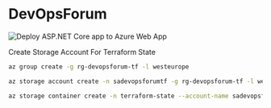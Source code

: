# DevOpsForum

![Deploy ASP.NET Core app to Azure Web App](https://github.com/ArxusCloud/DevOpsForum/workflows/Deploy%20ASP.NET%20Core%20app%20to%20Azure%20Web%20App/badge.svg)


Create Storage Account For Terraform State
``` bash
az group create -g rg-devopsforum-tf -l westeurope

az storage account create -n sadevopsforumtf -g rg-devopsforum-tf -l westeurope --sku Standard_LRS

az storage container create -n terraform-state --account-name sadevopsforumtf

```

